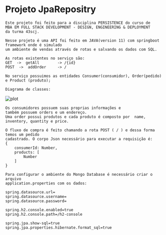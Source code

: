 # Projeto JpaRepositry

    Este projeto foi feito para a disciplina PERSISTENCE do curso de 
    MBA EM FULL STACK DEVELOPMENT - DESIGN, ENGINEERING & DEPLOYMENT
    da turma 43scj.

    Nesse projeto é uma API foi feito em JAVA(version 11) com springboot framework onde é simulado
    um ambiente de vendas através de rotas e salvando os dados com SQL.

    As rotas existentes no serviço são:
    GET  ->  getAll        -> /{id}
    POST  ->  addOrder     -> /

    No serviço possuimos as entidades Consumer(consumidor), Order(pedido) e Product (produto);

    Diagrama de classes: 

![plot](./image/diagrama.jpeg)

    Os consumidores possuem suas proprias informações e
    também possuem orders e um endereço.
    Uma order possui produtos e cada produto é composto por  name, inventory, quantity e price.

    O fluxo de compra é feito chamando a rota POST ( / ) e dessa forma temos um pedido
    cadastrado. O corpo Json necessário para executar a requisição é:
    {
        consumerId: Number,
        products: [
            Number
        ]
    }

    Para configurar o ambiente do Mongo Database é necessário criar o arquivo
    application.properties com os dados:

    spring.datasource.url=
    spring.datasource.username=
    spring.datasource.password=
    
    spring.h2.console.enabled=true
    spring.h2.console.path=/h2-console
    
    spring.jpa.show-sql=true
    spring.jpa.properties.hibernate.format_sql=true
